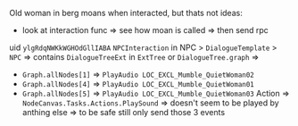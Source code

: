 Old woman in berg moans when interacted, but thats not
ideas:
- look at interaction func => see how moan is called => then send rpc

uid `ylgRdqNWKkWGHOdGllIABA`
`NPCInteraction` in NPC > `DialogueTemplate` > `NPC` => contains `DialogueTreeExt` in `ExtTree` or `DialogueTree.graph` => 
- `Graph.allNodes[1]` => `PlayAudio LOC_EXCL_Mumble_QuietWoman02`
- `Graph.allNodes[4]` => `PlayAudio LOC_EXCL_Mumble_QuietWoman01`
- `Graph.allNodes[5]` => `PlayAudio LOC_EXCL_Mumble_QuietWoman03`
Action => `NodeCanvas.Tasks.Actions.PlaySound` => doesn't seem to be played by anthing else => to be safe still only send those 3 events